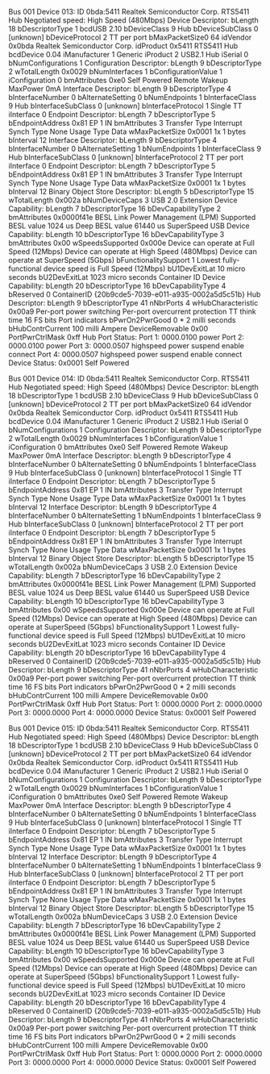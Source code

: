 
Bus 001 Device 013: ID 0bda:5411 Realtek Semiconductor Corp. RTS5411 Hub
Negotiated speed: High Speed (480Mbps)
Device Descriptor:
  bLength                18
  bDescriptorType         1
  bcdUSB               2.10
  bDeviceClass            9 Hub
  bDeviceSubClass         0 [unknown]
  bDeviceProtocol         2 TT per port
  bMaxPacketSize0        64
  idVendor           0x0bda Realtek Semiconductor Corp.
  idProduct          0x5411 RTS5411 Hub
  bcdDevice            0.04
  iManufacturer           1 Generic
  iProduct                2 USB2.1 Hub
  iSerial                 0 
  bNumConfigurations      1
  Configuration Descriptor:
    bLength                 9
    bDescriptorType         2
    wTotalLength       0x0029
    bNumInterfaces          1
    bConfigurationValue     1
    iConfiguration          0 
    bmAttributes         0xe0
      Self Powered
      Remote Wakeup
    MaxPower                0mA
    Interface Descriptor:
      bLength                 9
      bDescriptorType         4
      bInterfaceNumber        0
      bAlternateSetting       0
      bNumEndpoints           1
      bInterfaceClass         9 Hub
      bInterfaceSubClass      0 [unknown]
      bInterfaceProtocol      1 Single TT
      iInterface              0 
      Endpoint Descriptor:
        bLength                 7
        bDescriptorType         5
        bEndpointAddress     0x81  EP 1 IN
        bmAttributes            3
          Transfer Type            Interrupt
          Synch Type               None
          Usage Type               Data
        wMaxPacketSize     0x0001  1x 1 bytes
        bInterval              12
    Interface Descriptor:
      bLength                 9
      bDescriptorType         4
      bInterfaceNumber        0
      bAlternateSetting       1
      bNumEndpoints           1
      bInterfaceClass         9 Hub
      bInterfaceSubClass      0 [unknown]
      bInterfaceProtocol      2 TT per port
      iInterface              0 
      Endpoint Descriptor:
        bLength                 7
        bDescriptorType         5
        bEndpointAddress     0x81  EP 1 IN
        bmAttributes            3
          Transfer Type            Interrupt
          Synch Type               None
          Usage Type               Data
        wMaxPacketSize     0x0001  1x 1 bytes
        bInterval              12
Binary Object Store Descriptor:
  bLength                 5
  bDescriptorType        15
  wTotalLength       0x002a
  bNumDeviceCaps          3
  USB 2.0 Extension Device Capability:
    bLength                 7
    bDescriptorType        16
    bDevCapabilityType      2
    bmAttributes   0x0000f41e
      BESL Link Power Management (LPM) Supported
    BESL value     1024 us 
    Deep BESL value    61440 us 
  SuperSpeed USB Device Capability:
    bLength                10
    bDescriptorType        16
    bDevCapabilityType      3
    bmAttributes         0x00
    wSpeedsSupported   0x000e
      Device can operate at Full Speed (12Mbps)
      Device can operate at High Speed (480Mbps)
      Device can operate at SuperSpeed (5Gbps)
    bFunctionalitySupport   1
      Lowest fully-functional device speed is Full Speed (12Mbps)
    bU1DevExitLat          10 micro seconds
    bU2DevExitLat        1023 micro seconds
  Container ID Device Capability:
    bLength                20
    bDescriptorType        16
    bDevCapabilityType      4
    bReserved               0
    ContainerID             {20b9cde5-7039-e011-a935-0002a5d5c51b}
Hub Descriptor:
  bLength               9
  bDescriptorType      41
  nNbrPorts             4
  wHubCharacteristic 0x00a9
    Per-port power switching
    Per-port overcurrent protection
    TT think time 16 FS bits
    Port indicators
  bPwrOn2PwrGood        0 * 2 milli seconds
  bHubContrCurrent    100 milli Ampere
  DeviceRemovable    0x00
  PortPwrCtrlMask    0xff
 Hub Port Status:
   Port 1: 0000.0100 power
   Port 2: 0000.0100 power
   Port 3: 0000.0507 highspeed power suspend enable connect
   Port 4: 0000.0507 highspeed power suspend enable connect
Device Status:     0x0001
  Self Powered

Bus 001 Device 014: ID 0bda:5411 Realtek Semiconductor Corp. RTS5411 Hub
Negotiated speed: High Speed (480Mbps)
Device Descriptor:
  bLength                18
  bDescriptorType         1
  bcdUSB               2.10
  bDeviceClass            9 Hub
  bDeviceSubClass         0 [unknown]
  bDeviceProtocol         2 TT per port
  bMaxPacketSize0        64
  idVendor           0x0bda Realtek Semiconductor Corp.
  idProduct          0x5411 RTS5411 Hub
  bcdDevice            0.04
  iManufacturer           1 Generic
  iProduct                2 USB2.1 Hub
  iSerial                 0 
  bNumConfigurations      1
  Configuration Descriptor:
    bLength                 9
    bDescriptorType         2
    wTotalLength       0x0029
    bNumInterfaces          1
    bConfigurationValue     1
    iConfiguration          0 
    bmAttributes         0xe0
      Self Powered
      Remote Wakeup
    MaxPower                0mA
    Interface Descriptor:
      bLength                 9
      bDescriptorType         4
      bInterfaceNumber        0
      bAlternateSetting       0
      bNumEndpoints           1
      bInterfaceClass         9 Hub
      bInterfaceSubClass      0 [unknown]
      bInterfaceProtocol      1 Single TT
      iInterface              0 
      Endpoint Descriptor:
        bLength                 7
        bDescriptorType         5
        bEndpointAddress     0x81  EP 1 IN
        bmAttributes            3
          Transfer Type            Interrupt
          Synch Type               None
          Usage Type               Data
        wMaxPacketSize     0x0001  1x 1 bytes
        bInterval              12
    Interface Descriptor:
      bLength                 9
      bDescriptorType         4
      bInterfaceNumber        0
      bAlternateSetting       1
      bNumEndpoints           1
      bInterfaceClass         9 Hub
      bInterfaceSubClass      0 [unknown]
      bInterfaceProtocol      2 TT per port
      iInterface              0 
      Endpoint Descriptor:
        bLength                 7
        bDescriptorType         5
        bEndpointAddress     0x81  EP 1 IN
        bmAttributes            3
          Transfer Type            Interrupt
          Synch Type               None
          Usage Type               Data
        wMaxPacketSize     0x0001  1x 1 bytes
        bInterval              12
Binary Object Store Descriptor:
  bLength                 5
  bDescriptorType        15
  wTotalLength       0x002a
  bNumDeviceCaps          3
  USB 2.0 Extension Device Capability:
    bLength                 7
    bDescriptorType        16
    bDevCapabilityType      2
    bmAttributes   0x0000f41e
      BESL Link Power Management (LPM) Supported
    BESL value     1024 us 
    Deep BESL value    61440 us 
  SuperSpeed USB Device Capability:
    bLength                10
    bDescriptorType        16
    bDevCapabilityType      3
    bmAttributes         0x00
    wSpeedsSupported   0x000e
      Device can operate at Full Speed (12Mbps)
      Device can operate at High Speed (480Mbps)
      Device can operate at SuperSpeed (5Gbps)
    bFunctionalitySupport   1
      Lowest fully-functional device speed is Full Speed (12Mbps)
    bU1DevExitLat          10 micro seconds
    bU2DevExitLat        1023 micro seconds
  Container ID Device Capability:
    bLength                20
    bDescriptorType        16
    bDevCapabilityType      4
    bReserved               0
    ContainerID             {20b9cde5-7039-e011-a935-0002a5d5c51b}
Hub Descriptor:
  bLength               9
  bDescriptorType      41
  nNbrPorts             4
  wHubCharacteristic 0x00a9
    Per-port power switching
    Per-port overcurrent protection
    TT think time 16 FS bits
    Port indicators
  bPwrOn2PwrGood        0 * 2 milli seconds
  bHubContrCurrent    100 milli Ampere
  DeviceRemovable    0x00
  PortPwrCtrlMask    0xff
 Hub Port Status:
   Port 1: 0000.0000
   Port 2: 0000.0000
   Port 3: 0000.0000
   Port 4: 0000.0000
Device Status:     0x0001
  Self Powered

Bus 001 Device 015: ID 0bda:5411 Realtek Semiconductor Corp. RTS5411 Hub
Negotiated speed: High Speed (480Mbps)
Device Descriptor:
  bLength                18
  bDescriptorType         1
  bcdUSB               2.10
  bDeviceClass            9 Hub
  bDeviceSubClass         0 [unknown]
  bDeviceProtocol         2 TT per port
  bMaxPacketSize0        64
  idVendor           0x0bda Realtek Semiconductor Corp.
  idProduct          0x5411 RTS5411 Hub
  bcdDevice            0.04
  iManufacturer           1 Generic
  iProduct                2 USB2.1 Hub
  iSerial                 0 
  bNumConfigurations      1
  Configuration Descriptor:
    bLength                 9
    bDescriptorType         2
    wTotalLength       0x0029
    bNumInterfaces          1
    bConfigurationValue     1
    iConfiguration          0 
    bmAttributes         0xe0
      Self Powered
      Remote Wakeup
    MaxPower                0mA
    Interface Descriptor:
      bLength                 9
      bDescriptorType         4
      bInterfaceNumber        0
      bAlternateSetting       0
      bNumEndpoints           1
      bInterfaceClass         9 Hub
      bInterfaceSubClass      0 [unknown]
      bInterfaceProtocol      1 Single TT
      iInterface              0 
      Endpoint Descriptor:
        bLength                 7
        bDescriptorType         5
        bEndpointAddress     0x81  EP 1 IN
        bmAttributes            3
          Transfer Type            Interrupt
          Synch Type               None
          Usage Type               Data
        wMaxPacketSize     0x0001  1x 1 bytes
        bInterval              12
    Interface Descriptor:
      bLength                 9
      bDescriptorType         4
      bInterfaceNumber        0
      bAlternateSetting       1
      bNumEndpoints           1
      bInterfaceClass         9 Hub
      bInterfaceSubClass      0 [unknown]
      bInterfaceProtocol      2 TT per port
      iInterface              0 
      Endpoint Descriptor:
        bLength                 7
        bDescriptorType         5
        bEndpointAddress     0x81  EP 1 IN
        bmAttributes            3
          Transfer Type            Interrupt
          Synch Type               None
          Usage Type               Data
        wMaxPacketSize     0x0001  1x 1 bytes
        bInterval              12
Binary Object Store Descriptor:
  bLength                 5
  bDescriptorType        15
  wTotalLength       0x002a
  bNumDeviceCaps          3
  USB 2.0 Extension Device Capability:
    bLength                 7
    bDescriptorType        16
    bDevCapabilityType      2
    bmAttributes   0x0000f41e
      BESL Link Power Management (LPM) Supported
    BESL value     1024 us 
    Deep BESL value    61440 us 
  SuperSpeed USB Device Capability:
    bLength                10
    bDescriptorType        16
    bDevCapabilityType      3
    bmAttributes         0x00
    wSpeedsSupported   0x000e
      Device can operate at Full Speed (12Mbps)
      Device can operate at High Speed (480Mbps)
      Device can operate at SuperSpeed (5Gbps)
    bFunctionalitySupport   1
      Lowest fully-functional device speed is Full Speed (12Mbps)
    bU1DevExitLat          10 micro seconds
    bU2DevExitLat        1023 micro seconds
  Container ID Device Capability:
    bLength                20
    bDescriptorType        16
    bDevCapabilityType      4
    bReserved               0
    ContainerID             {20b9cde5-7039-e011-a935-0002a5d5c51b}
Hub Descriptor:
  bLength               9
  bDescriptorType      41
  nNbrPorts             4
  wHubCharacteristic 0x00a9
    Per-port power switching
    Per-port overcurrent protection
    TT think time 16 FS bits
    Port indicators
  bPwrOn2PwrGood        0 * 2 milli seconds
  bHubContrCurrent    100 milli Ampere
  DeviceRemovable    0x00
  PortPwrCtrlMask    0xff
 Hub Port Status:
   Port 1: 0000.0000
   Port 2: 0000.0000
   Port 3: 0000.0000
   Port 4: 0000.0000
Device Status:     0x0001
  Self Powered
